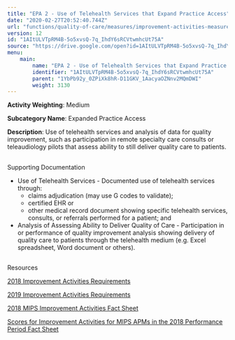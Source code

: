 ```yaml
---
title: "EPA 2 - Use of Telehealth Services that Expand Practice Access"
date: "2020-02-27T20:52:40.744Z"
url: "functions/quality-of-care/measures/improvement-activities-measures/2018-improvement-activities/epa-2-use-of-telehealth-services-that-expand-practice-access.html"
version: 12
id: "1AItULVTpRM4B-5o5xvsQ-7q_IhdY6sRCVtwmhcUt75A"
source: "https://drive.google.com/open?id=1AItULVTpRM4B-5o5xvsQ-7q_IhdY6sRCVtwmhcUt75A"
menu:
    main:
        name: "EPA 2 - Use of Telehealth Services that Expand Practice Access"
        identifier: "1AItULVTpRM4B-5o5xvsQ-7q_IhdY6sRCVtwmhcUt75A"
        parent: "1YbPb92y_0ZPiXk8hR-D11GKV_1AacyaOZNnv2MQmDWI"
        weight: 3130
---
```









**Activity Weighting**: Medium

**Subcategory Name**: Expanded Practice Access

**Description**: Use of telehealth services and analysis of data for quality improvement, such as participation in remote specialty care consults or teleaudiology pilots that assess ability to still deliver quality care to patients.







## 

Supporting Documentation

* Use of Telehealth Services - Documented use of telehealth services through: 
    * claims adjudication (may use G codes to validate); 
    * certified EHR or 
    * other medical record document showing specific telehealth services, consults, or referrals performed for a patient; and 
* Analysis of Assessing Ability to Deliver Quality of Care - Participation in or performance of quality improvement analysis showing delivery of quality care to patients through the telehealth medium (e.g. Excel spreadsheet, Word document or others). 





## 

Resources

[2018 Improvement Activities Requirements](https://qpp.cms.gov/mips/improvement-activities?py=2018)

[2019 Improvement Activities Requirements](https://qpp.cms.gov/mips/improvement-activities?py=2019)

[2018 MIPS Improvement Activities Fact Sheet](https://qpp.cms.gov/resource/2018%20MIPS%20Improvement%20Activities%20Fact%20Sheet)

[Scores for Improvement Activities for MIPS APMs in the 2018 Performance Period Fact Sheet](https://qpp.cms.gov/resource/2018%20MIPS%20APMs%20improvement%20Activities%20scores%20fact%20sheet)

